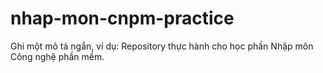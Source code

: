 # nhap-mon-cnpm-practice
Ghi một mô tả ngắn, ví dụ: Repository thực hành cho học phần Nhập môn Công nghệ phần mềm.

